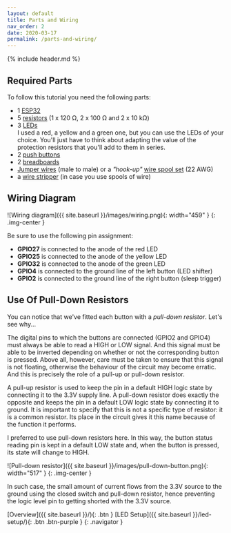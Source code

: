 ```yaml
---
layout: default
title: Parts and Wiring
nav_order: 2
date: 2020-03-17
permalink: /parts-and-wiring/
---
```


{% include header.md %}


## Required Parts

To follow this tutorial you need the following parts:

- 1 [ESP32][parts-esp32]
- 5 [resistors][parts-res] (1 x 120 Ω, 2 x 100 Ω and 2 x 10 kΩ)
- 3 [LEDs][parts-led]  
    I used a red, a yellow and a green one, but you can use the LEDs of your choice. You'll just have to think about adapting the value of the protection resistors that you'll add to them in series.
- 2 [push buttons][parts-btn]
- 2 [breadboards][parts-bb]
- [Jumper wires][parts-wire1] (male to male) or a *"hook-up"* [wire spool set][parts-wire2] (22 AWG)
- a [wire stripper][parts-strip] (in case you use spools of wire)


## Wiring Diagram

![Wiring diagram]({{ site.baseurl }}/images/wiring.png){: width="459" }
{: .img-center }

Be sure to use the following pin assignment:

- **GPIO27** is connected to the anode of the red LED
- **GPIO25** is connected to the anode of the yellow LED
- **GPIO32** is connected to the anode of the green LED
- **GPIO4** is connected to the ground line of the left button (LED shifter)
- **GPIO2** is connected to the ground line of the right button (sleep trigger)


## Use Of Pull-Down Resistors

You can notice that we've fitted each button with a *pull-down resistor*. Let's see why...

The digital pins to which the buttons are connected (GPIO2 and GPIO4) must always be able to read a HIGH or LOW signal. And this signal must be able to be inverted depending on whether or not the corresponding button is pressed. Above all, however, care must be taken to ensure that this signal is not floating, otherwise the behaviour of the circuit may become erratic. And this is precisely the role of a pull-up or pull-down resistor.

A pull-up resistor is used to keep the pin in a default HIGH logic state by connecting it to the 3.3V supply line. A pull-down resistor does exactly the opposite and keeps the pin in a default LOW logic state by connecting it to ground. It is important to specify that this is not a specific type of resistor: it is a common resistor. Its place in the circuit gives it this name because of the function it performs.

I preferred to use pull-down resistors here. In this way, the button status reading pin is kept in a default LOW state and, when the button is pressed, its state will change to HIGH.

![Pull-down resistor]({{ site.baseurl }}/images/pull-down-button.png){: width="517" }
{: .img-center }

In such case, the small amount of current flows from the 3.3V source to the ground using the closed switch and pull-down resistor, hence preventing the logic level pin to getting shorted with the 3.3V source.

[Overview]({{ site.baseurl }}/){: .btn }
[LED Setup]({{ site.baseurl }}/led-setup/){: .btn .btn-purple }
{: .navigator }


[parts-esp32]: https://makeradvisor.com/tools/esp32-dev-board-wi-fi-bluetooth/
[parts-res]:   https://makeradvisor.com/tools/resistors-kits/
[parts-led]:   https://makeradvisor.com/tools/3mm-5mm-leds-kit-storage-box/
[parts-btn]:   https://makeradvisor.com/tools/pushbuttons-kit/
[parts-bb]:    https://makeradvisor.com/tools/mb-102-solderless-breadboard-830-points/
[parts-wire1]: https://makeradvisor.com/tools/jumper-wires-kit-120-pieces/
[parts-wire2]: https://thepihut.com/products/prototyping-wire-spool-set
[parts-strip]: https://makeradvisor.com/best-self-adjusting-wire-stripper/